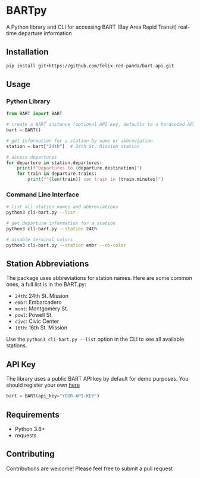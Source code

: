 # BARTpy

A Python library and CLI for accessing BART (Bay Area Rapid Transit) real-time departure information

## Installation

```bash
pip install git+https://github.com/felix-red-panda/bart-api.git
```

## Usage

### Python Library

```python
from BART import BART

# create a BART instance (optional API key, defaults to a hardcoded API key)
bart = BART()

# get information for a station by name or abbreviation
station = bart["24th"]  # 24th St. Mission station

# access departures
for departure in station.departures:
    print(f"Departures to {departure.destination}")
    for train in departure.trains:
        print(f"{len(train)} car train in {train.minutes}")
```

### Command Line Interface

```bash
# list all station names and abbreviations
python3 cli-bart.py --list

# get departure information for a station
python3 cli-bart.py --station 24th

# disable terminal colors
python3 cli-bart.py --station embr --no-color
```

## Station Abbreviations

The package uses abbreviations for station names. Here are some common ones, a full list is in the BART.py:

- `24th`: 24th St. Mission
- `embr`: Embarcadero
- `mont`: Montgomery St.
- `powl`: Powell St.
- `civc`: Civic Center
- `16th`: 16th St. Mission

Use the `python3 cli-bart.py --list` option in the CLI to see all available stations.

## API Key

The library uses a public BART API key by default for demo purposes. You should register your own [here](https://api.bart.gov/api/register.aspx)

```python
bart = BART(api_key="YOUR-API-KEY")
```

## Requirements

- Python 3.6+
- requests

## Contributing

Contributions are welcome! Please feel free to submit a pull request

